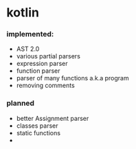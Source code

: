 # kotlin
### implemented:
*  AST 2.0
*  various partial parsers
*  expression parser
*  function parser
*  parser of many functions a.k.a program
*  removing comments
### planned
*  better Assignment parser
*  classes parser
*  static functions
*  
